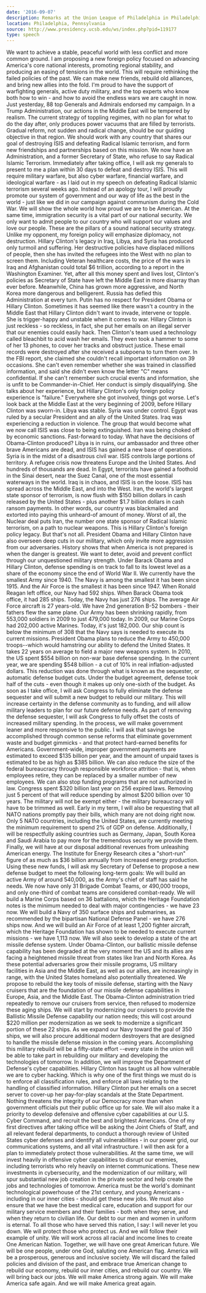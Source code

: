```yaml
---
date: '2016-09-07'
description: Remarks at the Union League of Philadelphia in Philadelphia, Pennsylvania
location: Philadelphia, Pennsylvania
source: http://www.presidency.ucsb.edu/ws/index.php?pid=119177
type: speech
---
```


We want to achieve a stable, peaceful world with less conflict and more common ground. I am proposing a new foreign policy focused on advancing America's core national interests, promoting regional stability, and producing an easing of tensions in the world. This will require rethinking the failed policies of the past. We can make new friends, rebuild old alliances, and bring new allies into the fold. I'm proud to have the support of warfighting generals, active duty military, and the top experts who know both how to win - and how to avoid the endless wars we are caught in now. Just yesterday, 88 top Generals and Admirals endorsed my campaign. In a Trump Administration, our actions in the Middle East will be tempered by realism. The current strategy of toppling regimes, with no plan for what to do the day after, only produces power vacuums that are filled by terrorists. Gradual reform, not sudden and radical change, should be our guiding objective in that region. We should work with any country that shares our goal of destroying ISIS and defeating Radical Islamic terrorism, and form new friendships and partnerships based on this mission. We now have an Administration, and a former Secretary of State, who refuse to say Radical Islamic Terrorism. Immediately after taking office, I will ask my generals to present to me a plan within 30 days to defeat and destroy ISIS. This will require military warfare, but also cyber warfare, financial warfare, and ideological warfare - as I laid out in my speech on defeating Radical Islamic terrorism several weeks ago. Instead of an apology tour, I will proudly promote our system of government and our way of life as the best in the world - just like we did in our campaign against communism during the Cold War. We will show the whole world how proud we are to be American. At the same time, immigration security is a vital part of our national security. We only want to admit people to our country who will support our values and love our people. These are the pillars of a sound national security strategy. Unlike my opponent, my foreign policy will emphasize diplomacy, not destruction. Hillary Clinton's legacy in Iraq, Libya, and Syria has produced only turmoil and suffering. Her destructive policies have displaced millions of people, then she has invited the refugees into the West with no plan to screen them. Including Veteran healthcare costs, the price of the wars in Iraq and Afghanistan could total $6 trillion, according to a report in the Washington Examiner. Yet, after all this money spent and lives lost, Clinton's policies as Secretary of State have left the Middle East in more disarray than ever before. Meanwhile, China has grown more aggressive, and North Korea more dangerous and belligerent. Russia has defied this Administration at every turn. Putin has no respect for President Obama or Hillary Clinton. Sometimes it has seemed like there wasn't a country in the Middle East that Hillary Clinton didn't want to invade, intervene or topple. She is trigger-happy and unstable when it comes to war. Hillary Clinton is just reckless - so reckless, in fact, she put her emails on an illegal server that our enemies could easily hack. Then Clinton's team used a technology called bleachbit to acid wash her emails. They even took a hammer to some of her 13 phones, to cover her tracks and obstruct justice. These email records were destroyed after she received a subpoena to turn them over. In the FBI report, she claimed she couldn't recall important information on 39 occasions. She can't even remember whether she was trained in classified information, and said she didn't even know the letter "C" means confidential. If she can't remember such crucial events and information, she is unfit to be Commander-in-Chief. Her conduct is simply disqualifying. She talks about her experience, but Hillary Clinton's only foreign policy experience is "failure." Everywhere she got involved, things got worse. Let's look back at the Middle East at the very beginning of 2009, before Hillary Clinton was sworn-in. Libya was stable. Syria was under control. Egypt was ruled by a secular President and an ally of the United States. Iraq was experiencing a reduction in violence. The group that would become what we now call ISIS was close to being extinguished. Iran was being choked off by economic sanctions. Fast-forward to today. What have the decisions of Obama-Clinton produced? Libya is in ruins, our ambassador and three other brave Americans are dead, and ISIS has gained a new base of operations. Syria is in the midst of a disastrous civil war. ISIS controls large portions of territory. A refugee crisis now threatens Europe and the United States. And hundreds of thousands are dead. In Egypt, terrorists have gained a foothold in the Sinai desert, near the Suez Canal, one of the most essential waterways in the world. Iraq is in chaos, and ISIS is on the loose. ISIS has spread across the Middle East, and into the West. Iran, the world's largest state sponsor of terrorism, is now flush with $150 billion dollars in cash released by the United States - plus another $1.7 billion dollars in cash ransom payments. In other words, our country was blackmailed and extorted into paying this unheard-of amount of money. Worst of all, the Nuclear deal puts Iran, the number one state sponsor of Radical Islamic terrorism, on a path to nuclear weapons. This is Hillary Clinton's foreign policy legacy. But that's not all. President Obama and Hillary Clinton have also overseen deep cuts in our military, which only invite more aggression from our adversaries. History shows that when America is not prepared is when the danger is greatest. We want to deter, avoid and prevent conflict through our unquestioned military strength. Under Barack Obama and Hillary Clinton, defense spending is on track to fall to its lowest level as a share of the economy since the end of World War II. We currently have the smallest Army since 1940. The Navy is among the smallest it has been since 1915. And the Air Force is the smallest it has been since 1947. When Ronald Reagan left office, our Navy had 592 ships. When Barack Obama took office, it had 285 ships. Today, the Navy has just 276 ships. The average Air Force aircraft is 27 years-old. We have 2nd generation B-52 bombers - their fathers flew the same plane. Our Army has been shrinking rapidly, from 553,000 soldiers in 2009 to just 479,000 today. In 2009, our Marine Corps had 202,000 active Marines. Today, it's just 182,000. Our ship count is below the minimum of 308 that the Navy says is needed to execute its current missions. President Obama plans to reduce the Army to 450,000 troops--which would hamstring our ability to defend the United States. It takes 22 years on average to field a major new weapons system. In 2010, the US spent $554 billion on non-war base defense spending. In the current year, we are spending $548 billion - a cut of 10% in real inflation-adjusted dollars. This reduction was done through what is known as the sequester, or automatic defense budget cuts. Under the budget agreement, defense took half of the cuts - even though it makes up only one-sixth of the budget. As soon as I take office, I will ask Congress to fully eliminate the defense sequester and will submit a new budget to rebuild our military. This will increase certainty in the defense community as to funding, and will allow military leaders to plan for our future defense needs. As part of removing the defense sequester, I will ask Congress to fully offset the costs of increased military spending. In the process, we will make government leaner and more responsive to the public. I will ask that savings be accomplished through common sense reforms that eliminate government waste and budget gimmicks - and that protect hard-earned benefits for Americans. Government-wide, improper government payments are estimated to exceed $135 billion per year, and the amount of unpaid taxes is estimated to be as high as $385 billion. We can also reduce the size of the federal bureaucracy through responsible workforce attrition - that is, when employees retire, they can be replaced by a smaller number of new employees. We can also stop funding programs that are not authorized in law. Congress spent $320 billion last year on 256 expired laws. Removing just 5 percent of that will reduce spending by almost $200 billion over 10 years. The military will not be exempt either - the military bureaucracy will have to be trimmed as well. Early in my term, I will also be requesting that all NATO nations promptly pay their bills, which many are not doing right now. Only 5 NATO countries, including the United States, are currently meeting the minimum requirement to spend 2% of GDP on defense. Additionally, I will be respectfully asking countries such as Germany, Japan, South Korea and Saudi Arabia to pay more for the tremendous security we provide them. Finally, we will have at our disposal additional revenues from unleashing American energy. The Institute for Energy Research cites a "short-run" figure of as much as $36 billion annually from increased energy production. Using these new funds, I will ask my Secretary of Defense to propose a new defense budget to meet the following long-term goals: We will build an active Army of around 540,000, as the Army's chief of staff has said he needs. We now have only 31 Brigade Combat Teams, or 490,000 troops, and only one-third of combat teams are considered combat-ready. We will build a Marine Corps based on 36 battalions, which the Heritage Foundation notes is the minimum needed to deal with major contingencies - we have 23 now. We will build a Navy of 350 surface ships and submarines, as recommended by the bipartisan National Defense Panel - we have 276 ships now. And we will build an Air Force of at least 1,200 fighter aircraft, which the Heritage Foundation has shown to be needed to execute current missions - we have 1,113 now. We will also seek to develop a state of the art missile defense system. Under Obama-Clinton, our ballistic missile defense capability has been degraded at the very moment the US and its allies are facing a heightened missile threat from states like Iran and North Korea. As these potential adversaries grow their missile programs, US military facilities in Asia and the Middle East, as well as our allies, are increasingly in range, with the United States homeland also potentially threatened. We propose to rebuild the key tools of missile defense, starting with the Navy cruisers that are the foundation of our missile defense capabilities in Europe, Asia, and the Middle East. The Obama-Clinton administration tried repeatedly to remove our cruisers from service, then refused to modernize these aging ships. We will start by modernizing our cruisers to provide the Ballistic Missile Defense capability our nation needs; this will cost around $220 million per modernization as we seek to modernize a significant portion of these 22 ships. As we expand our Navy toward the goal of 350 ships, we will also procure additional modern destroyers that are designed to handle the missile defense mission in the coming years. Accomplishing this military rebuild will be a fifty-state effort --every state in the union will be able to take part in rebuilding our military and developing the technologies of tomorrow. In addition, we will improve the Department of Defense's cyber capabilities. Hillary Clinton has taught us all how vulnerable we are to cyber hacking. Which is why one of the first things we must do is to enforce all classification rules, and enforce all laws relating to the handling of classified information. Hillary Clinton put her emails on a secret server to cover-up her pay-for-play scandals at the State Department. Nothing threatens the integrity of our Democracy more than when government officials put their public office up for sale. We will also make it a priority to develop defensive and offensive cyber capabilities at our U.S. Cyber Command, and recruit the best and brightest Americans. One of my first directives after taking office will be asking the Joint Chiefs of Staff, and all relevant federal departments, to conduct a thorough review of United States cyber defenses and identify all vulnerabilities - in our power grid, our communications systems, and all vital infrastructure. I will then ask for a plan to immediately protect those vulnerabilities. At the same time, we will invest heavily in offensive cyber capabilities to disrupt our enemies, including terrorists who rely heavily on internet communications. These new investments in cybersecurity, and the modernization of our military, will spur substantial new job creation in the private sector and help create the jobs and technologies of tomorrow. America must be the world's dominant technological powerhouse of the 21st century, and young Americans - including in our inner cities - should get these new jobs. We must also ensure that we have the best medical care, education and support for our military service members and their families - both when they serve, and when they return to civilian life. Our debt to our men and women in uniform is eternal. To all those who have served this nation, I say: I will never let you down. We will protect those who protect us. And we will follow their example of unity. We will work across all racial and income lines to create One American Nation. Together, we will have one great American future. We will be one people, under one God, saluting one American flag. America will be a prosperous, generous and inclusive society. We will discard the failed policies and division of the past, and embrace true American change to rebuild our economy, rebuild our inner cities, and rebuild our country. We will bring back our jobs. We will make America strong again. We will make America safe again. And we will make America great again.